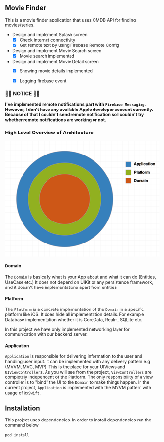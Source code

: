 ## Movie Finder

This is a movie finder application that uses [OMDB API](http://omdbapi.com) for finding movies/series.

- Design and implement Splash screen
  - [x] Check internet connectivity
  - [x] Get remote text by using Firebase Remote Config
- Design and implement Movie Search screen
  - [x] Movie search implemented
- Design and implement Movie Detail screen
  - [x] Showing movie details implemented
  - [x] Logging firebase event


### 🚨🚨 NOTICE 🚨🚨
**I've implemented remote notifications part with `Firebase Messaging`. However, I don't have any available Apple developer account currently. Because of that I couldn't send remote notification so I couldn't try whether remote notifications are working or not.**

### High Level Overview of Architecture

![High level overview](./Architecture/Modules.png)

#### Domain

The `Domain` is basically what is your App about and what it can do (Entities, UseCase etc.) It does not depend on UIKit or any persistence framework, and it doesn't have implementations apart from entities

#### Platform

The `Platform` is a concrete implementation of the `Domain` in a specific platform like iOS. It does hide all implementation details. For example Database implementation whether it is CoreData, Realm, SQLite etc.

In this project we have only implemented networking layer for communication with our backend server.

#### Application

`Application` is responsible for delivering information to the user and handling user input. It can be implemented with any delivery pattern e.g (MVVM, MVC, MVP). This is the place for your UIViews and `UIViewController`s. As you will see from the project, `ViewControllers` are completely independent of the Platform. The only responsibility of a view controller is to "bind" the UI to the `Domain` to make things happen. In the current project, `Application` is implemented with the MVVM pattern with usage of `RxSwift`.

## Installation

This project uses dependencies. In order to install dependencies run the command below

`pod install`
